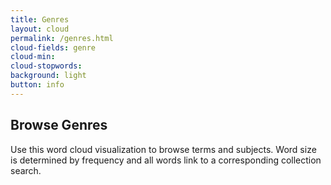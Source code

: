 ```yaml
---
title: Genres
layout: cloud
permalink: /genres.html
cloud-fields: genre
cloud-min: 
cloud-stopwords:
background: light
button: info
---
```


## Browse Genres

Use this word cloud visualization to browse terms and subjects.
Word size is determined by frequency and all words link to a corresponding collection search.
